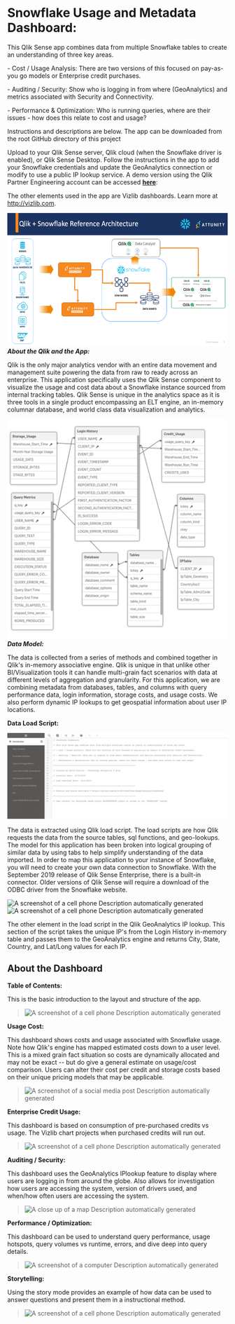 # Snowflake Usage and Metadata Dashboard:

This Qlik Sense app combines data from multiple Snowflake tables to
create an understanding of three key areas.

\- Cost / Usage Analysis: There are two versions of this focused on
pay-as-you go models or Enterprise credit purchases.

\- Auditing / Security: Show who is logging in from where (GeoAnalytics)
and metrics associated with Security and Connectivity.

\- Performance & Optimization: Who is running queries, where are their
issues - how does this relate to cost and usage?

Instructions and descriptions are below. The app can be downloaded
from the root GitHub directory of this project

Upload to your Qlik Sense server, Qlik cloud (when the Snowflake driver
is enabled), or Qlik Sense Desktop. Follow the instructions in the app
to add your Snowflake credentials and update the GeoAnalytics connection
or modify to use a public IP lookup service. A demo version using the
Qlik Partner Engineering account can be accessed
[**here**](https://pe.qlik.com/sense/app/c9d2fe49-1afa-4982-a3b8-95d3ca7e63b5):

The other elements used in the app are Vizlib dashboards. Learn more at
<http://vizlib.com>.

![](./media/image1.png)
***About the Qlik and the App:***

Qlik is the only major analytics vendor with an entire data movement and
management suite powering the data from raw to ready across an
enterprise. This application specifically uses the Qlik Sense component
to visualize the usage and cost data about a Snowflake instance sourced
from internal tracking tables. Qlik Sense is unique in the analytics
space as it is three tools in a single product encompassing an ELT
engine, an in-memory columnar database, and world class data
visualization and analytics.

![](./media/image2.jpeg)
***Data Model:***

The data is collected from a series of methods and combined together in
Qlik's in-memory associative engine. Qlik is unique in that unlike other
BI/Visualization tools it can handle multi-grain fact scenarios with
data at different levels of aggregation and granularity. For this
application, we are combining metadata from databases, tables, and
columns with query performance data, login information, storage costs,
and usage costs. We also perform dynamic IP lookups to get geospatial
information about user IP locations.

**Data Load Script:**

![](./media/image3.jpeg)

The data is extracted using Qlik load script. The load scripts are how
Qlik requests the data from the source tables, sql functions, and
geo-lookups. The model for this application has been broken into logical
grouping of similar data by using tabs to help simplify understanding of
the data imported. In order to map this application to your instance of
Snowflake, you will need to create your own data connection to
Snowflake. With the September 2019 release of Qlik Sense Enterprise,
there is a built-in connector. Older versions of Qlik Sense will require
a download of the ODBC driver from the Snowflake website.

![A screenshot of a cell phone Description automatically
generated](./media/image4.jpeg)![A screenshot of a cell phone Description
automatically
generated](./media/image5.jpeg)

The other element in the load script in the Qlik GeoAnalytics IP lookup.
This section of the script takes the unique IP's from the Login History
in-memory table and passes them to the GeoAnalytics engine and returns
City, State, Country, and Lat/Long values for each IP.

## About the Dashboard

**Table of Contents:**

This is the basic introduction to the layout and structure of the app.

> ![A screenshot of a cell phone Description automatically
> generated](./media/image6.jpeg)

**Usage Cost:**

This dashboard shows costs and usage associated with Snowflake usage.
Note how Qlik's engine has mapped estimated costs down to a user level.
This is a mixed grain fact situation so costs are dynamically allocated
and may not be exact -- but do give a general estimate on usage/cost
comparison. Users can alter their cost per credit and storage costs
based on their unique pricing models that may be applicable.

> ![A screenshot of a social media post Description automatically
> generated](./media/image7.jpeg)

**Enterprise Credit Usage:**

This dashboard is based on consumption of pre-purchased credits vs
usage. The Vizlib chart projects when purchased credits will run out.

> ![A screenshot of a cell phone Description automatically
> generated](./media/image8.jpeg)

**Auditing / Security:**

This dashboard uses the GeoAnalytics IPlookup feature to display where
users are logging in from around the globe. Also allows for
investigation how users are accessing the system, version of drivers
used, and when/how often users are accessing the system.

> ![A close up of a map Description automatically
> generated](./media/image9.jpeg)

**Performance / Optimization:**

This dashboard can be used to understand query performance, usage
hotspots, query volumes vs runtime, errors, and dive deep into query
details.

> ![A screenshot of a computer Description automatically
> generated](./media/image10.jpeg)

**Storytelling:**

Using the story mode provides an example of how data can be used to
answer questions and present them in a instructional method.

> ![A screenshot of a cell phone Description automatically
> generated](./media/image11.jpeg)
